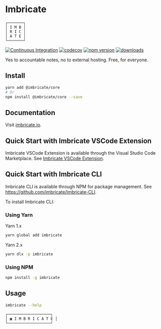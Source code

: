 # Imbricate

```
┌───────┐
│ I M B │
│ R I C │
│ A T E │
└───────┘
```

[![Continuous Integration](https://github.com/Imbricate/Imbricate/actions/workflows/ci.yml/badge.svg)](https://github.com/Imbricate/Imbricate/actions/workflows/ci.yml)
[![codecov](https://codecov.io/gh/Imbricate/Imbricate/branch/main/graph/badge.svg)](https://codecov.io/gh/Imbricate/Imbricate)
[![npm version](https://badge.fury.io/js/%40imbricate%2Fcore.svg)](https://badge.fury.io/js/%40imbricate%2Fcore)
[![downloads](https://img.shields.io/npm/dm/@imbricate/core.svg)](https://www.npmjs.com/package/@imbricate/core)

Yes to accountable notes, no to external hosting. Free, for everyone.

## Install

```sh
yarn add @imbricate/core
# Or
npm install @imbricate/core --save
```

## Documentation

Visit [imbricate.io](https://imbricate.io/).

## Quick Start with Imbricate VSCode Extension

Imbricate VSCode Extension is available through the Visual Studio Code Marketplace. See [Imbricate VSCode Extension](https://marketplace.visualstudio.com/items?itemName=imbricate.imbricate).

## Quick Start with Imbricate CLI

Imbricate CLI is available through NPM for package management. See https://github.com/imbricate/Imbricate-CLI.

To install Imbricate CLI:

### Using Yarn

Yarn 1.x

```sh
yarn global add imbricate
```

Yarn 2.x

```sh
yarn dlx -p imbricate
```

### Using NPM

```sh
npm install -g imbricate
```

## Usage

```sh
imbricate --help
```

```
┌───────────────────┐
│ ▣ I M B R I C A T E │
└───────────────────┘
```
